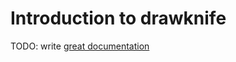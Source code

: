 # Introduction to drawknife

TODO: write [great documentation](http://jacobian.org/writing/what-to-write/)
